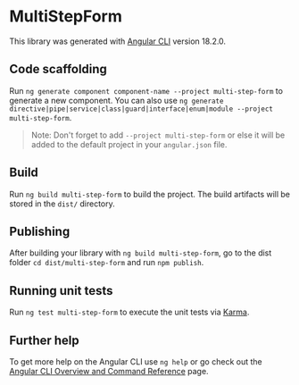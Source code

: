 # MultiStepForm

This library was generated with [Angular CLI](https://github.com/angular/angular-cli) version 18.2.0.

## Code scaffolding

Run `ng generate component component-name --project multi-step-form` to generate a new component. You can also use `ng generate directive|pipe|service|class|guard|interface|enum|module --project multi-step-form`.
> Note: Don't forget to add `--project multi-step-form` or else it will be added to the default project in your `angular.json` file. 

## Build

Run `ng build multi-step-form` to build the project. The build artifacts will be stored in the `dist/` directory.

## Publishing

After building your library with `ng build multi-step-form`, go to the dist folder `cd dist/multi-step-form` and run `npm publish`.

## Running unit tests

Run `ng test multi-step-form` to execute the unit tests via [Karma](https://karma-runner.github.io).

## Further help

To get more help on the Angular CLI use `ng help` or go check out the [Angular CLI Overview and Command Reference](https://angular.dev/tools/cli) page.
